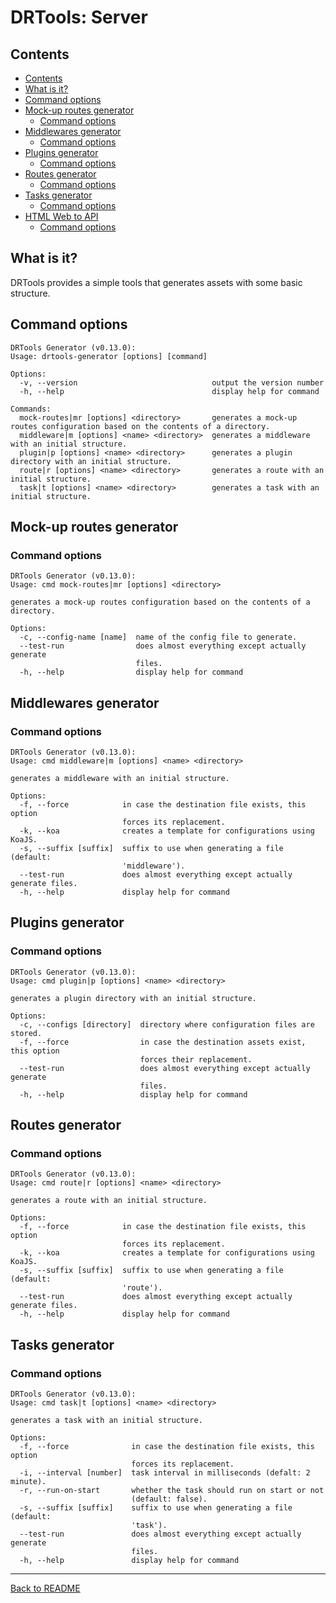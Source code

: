 # DRTools: Server
## Contents
<!-- TOC depthFrom:2 updateOnSave:true -->

- [Contents](#contents)
- [What is it?](#what-is-it)
- [Command options](#command-options)
- [Mock-up routes generator](#mock-up-routes-generator)
    - [Command options](#command-options-1)
- [Middlewares generator](#middlewares-generator)
    - [Command options](#command-options-2)
- [Plugins generator](#plugins-generator)
    - [Command options](#command-options-3)
- [Routes generator](#routes-generator)
    - [Command options](#command-options-4)
- [Tasks generator](#tasks-generator)
    - [Command options](#command-options-5)
- [HTML Web to API](#html-web-to-api)
    - [Command options](#command-options-6)

<!-- /TOC -->

## What is it?
DRTools provides a simple tools that generates assets with some basic structure.

## Command options
<!-- AUTO:generator-options -->
```
DRTools Generator (v0.13.0):
Usage: drtools-generator [options] [command]

Options:
  -v, --version                              output the version number
  -h, --help                                 display help for command

Commands:
  mock-routes|mr [options] <directory>       generates a mock-up routes configuration based on the contents of a directory.
  middleware|m [options] <name> <directory>  generates a middleware with an initial structure.
  plugin|p [options] <name> <directory>      generates a plugin directory with an initial structure.
  route|r [options] <name> <directory>       generates a route with an initial structure.
  task|t [options] <name> <directory>        generates a task with an initial structure.
```
<!-- /AUTO -->

## Mock-up routes generator
### Command options
<!-- AUTO:generator-options:mock-routes -->
```
DRTools Generator (v0.13.0):
Usage: cmd mock-routes|mr [options] <directory>

generates a mock-up routes configuration based on the contents of a directory.

Options:
  -c, --config-name [name]  name of the config file to generate.
  --test-run                does almost everything except actually generate
                            files.
  -h, --help                display help for command
```
<!-- /AUTO -->

## Middlewares generator
### Command options
<!-- AUTO:generator-options:middlewares -->
```
DRTools Generator (v0.13.0):
Usage: cmd middleware|m [options] <name> <directory>

generates a middleware with an initial structure.

Options:
  -f, --force            in case the destination file exists, this option
                         forces its replacement.
  -k, --koa              creates a template for configurations using KoaJS.
  -s, --suffix [suffix]  suffix to use when generating a file (default:
                         'middleware').
  --test-run             does almost everything except actually generate files.
  -h, --help             display help for command
```
<!-- /AUTO -->

## Plugins generator
### Command options
<!-- AUTO:generator-options:plugins -->
```
DRTools Generator (v0.13.0):
Usage: cmd plugin|p [options] <name> <directory>

generates a plugin directory with an initial structure.

Options:
  -c, --configs [directory]  directory where configuration files are stored.
  -f, --force                in case the destination assets exist, this option
                             forces their replacement.
  --test-run                 does almost everything except actually generate
                             files.
  -h, --help                 display help for command
```
<!-- /AUTO -->

## Routes generator
### Command options
<!-- AUTO:generator-options:routes -->
```
DRTools Generator (v0.13.0):
Usage: cmd route|r [options] <name> <directory>

generates a route with an initial structure.

Options:
  -f, --force            in case the destination file exists, this option
                         forces its replacement.
  -k, --koa              creates a template for configurations using KoaJS.
  -s, --suffix [suffix]  suffix to use when generating a file (default:
                         'route').
  --test-run             does almost everything except actually generate files.
  -h, --help             display help for command
```
<!-- /AUTO -->

## Tasks generator
### Command options
<!-- AUTO:generator-options:tasks -->
```
DRTools Generator (v0.13.0):
Usage: cmd task|t [options] <name> <directory>

generates a task with an initial structure.

Options:
  -f, --force              in case the destination file exists, this option
                           forces its replacement.
  -i, --interval [number]  task interval in milliseconds (defalt: 2 minute).
  -r, --run-on-start       whether the task should run on start or not
                           (default: false).
  -s, --suffix [suffix]    suffix to use when generating a file (default:
                           'task').
  --test-run               does almost everything except actually generate
                           files.
  -h, --help               display help for command
```
<!-- /AUTO -->

----
[Back to README](../README.md)
